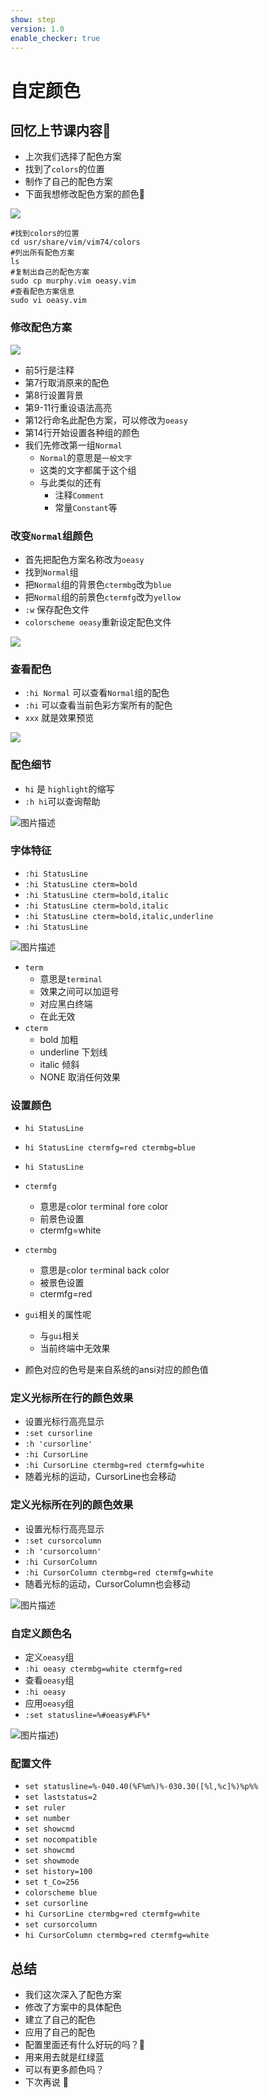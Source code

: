 ```yaml
---
show: step
version: 1.0
enable_checker: true
---
```


# 自定颜色

## 回忆上节课内容🤔


- 上次我们选择了配色方案
- 找到了`colors`的位置
- 制作了自己的配色方案
- 下面我想修改配色方案的颜色🤪




![](https://labfile.oss.aliyuncs.com/courses/2840/addMyColor.png)


```shell
#找到colors的位置
cd usr/share/vim/vim74/colors
#列出所有配色方案
ls
#复制出自己的配色方案
sudo cp murphy.vim oeasy.vim
#查看配色方案信息
sudo vi oeasy.vim
```

### 修改配色方案


![](https://labfile.oss.aliyuncs.com/courses/2840/oeasyvim)

- 前5行是注释
- 第7行取消原来的配色
- 第8行设置背景
- 第9-11行重设语法高亮
- 第12行命名此配色方案，可以修改为`oeasy`
- 第14行开始设置各种组的颜色
- 我们先修改第一组`Normal`
	- `Normal`的意思是`一般文字`
	- 这类的文字都属于这个组
	- 与此类似的还有
		- 注释`Comment`
		- 常量`Constant`等

### 改变`Normal`组颜色

- 首先把配色方案名称改为`oeasy`
- 找到`Normal`组
- 把`Normal`组的背景色`ctermbg`改为`blue`
- 把`Normal`组的前景色`ctermfg`改为`yellow`
- `:w` 保存配色文件
- `colorscheme oeasy`重新设定配色文件

![](https://labfile.oss.aliyuncs.com/courses/2840/modifiedVim.png)

### 查看配色

- `:hi Normal` 可以查看`Normal`组的配色
- `:hi` 可以查看当前色彩方案所有的配色
- `xxx` 就是效果预览


![](https://labfile.oss.aliyuncs.com/courses/2840/showColors.png)

### 配色细节

- `hi` 是 `highlight`的缩写
- `:h hi`可以查询帮助

![图片描述](https://doc.shiyanlou.com/courses/uid1190679-20210709-1625839962834)

### 字体特征

- `:hi StatusLine`
- `:hi StatusLine cterm=bold`
- `:hi StatusLine cterm=bold,italic`
- `:hi StatusLine cterm=bold,italic`
- `:hi StatusLine cterm=bold,italic,underline`
- `:hi StatusLine`

![图片描述](https://doc.shiyanlou.com/courses/uid1190679-20210709-1625840276836)

- `term`
	- 意思是`terminal`
	- 效果之间可以加逗号
	- 对应黑白终端
	- 在此无效
- `cterm`
	- bold 加粗
	- underline 下划线
	- italic 倾斜
	- NONE 取消任何效果



### 设置颜色

- `hi StatusLine`
- `hi StatusLine ctermfg=red ctermbg=blue`
- `hi StatusLine`

- `ctermfg`
	- 意思是`c`olor `ter`minal `f`ore `c`olor
	- 前景色设置
	- ctermfg=white
- `ctermbg`
	- 意思是`c`olor `ter`minal `b`ack `c`olor
	- 被景色设置
	- ctermfg=red
- `gui`相关的属性呢
	- 与`gui`相关
	- 当前终端中无效果
- 颜色对应的色号是来自系统的ansi对应的颜色值

### 定义光标所在行的颜色效果

- 设置光标行高亮显示
- `:set cursorline`
- `:h 'cursorline'`
- `:hi CursorLine`
- `:hi CursorLine ctermbg=red ctermfg=white`
- 随着光标的运动，CursorLine也会移动

### 定义光标所在列的颜色效果

- 设置光标行高亮显示
- `:set cursorcolumn`
- `:h 'cursorcolumn'`
- `:hi CursorColumn`
- `:hi CursorColumn ctermbg=red ctermfg=white`
- 随着光标的运动，CursorColumn也会移动

![图片描述](https://doc.shiyanlou.com/courses/uid1190679-20210709-1625841300802)


### 自定义颜色名

- 定义`oeasy`组 
- `:hi oeasy ctermbg=white ctermfg=red`
- 查看`oeasy`组 
- `:hi oeasy`
- 应用`oeasy`组 
- `:set statusline=%#oeasy#%F%*`

![图片描述](https://doc.shiyanlou.com/courses/2840/1190679/66e7f69d6cf33d257ea6ffa1803391b4-0))


### 配置文件

- `set statusline=%-040.40(%F%m%)%-030.30([%l,%c]%)%p%%`
- `set laststatus=2`
- `set ruler` 
- `set number` 
- `set showcmd`
- `set nocompatible` 
- `set showcmd`
- `set showmode` 
- `set history=100` 
- `set t_Co=256`
- `colorscheme blue`
- `set cursorline`
- `hi CursorLine ctermbg=red ctermfg=white` 
- `set cursorcolumn`
- `hi CursorColumn ctermbg=red ctermfg=white` 

## 总结
- 我们这次深入了配色方案
- 修改了方案中的具体配色
- 建立了自己的配色
- 应用了自己的配色
- 配置里面还有什么好玩的吗？🤔
- 用来用去就是红绿蓝
- 可以有更多颜色吗？
- 下次再说 👋






